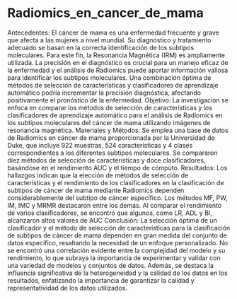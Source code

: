 # Radiomics_en_cancer_de_mama
Antecedentes: El cáncer de mama es una enfermedad frecuente y grave que afecta a las mujeres a nivel mundial. Su diagnóstico y tratamiento adecuado se basan en la correcta identificación de los subtipos moleculares. Para este fin, la Resonancia Magnética (IRM) es ampliamente utilizada. La precisión en el diagnóstico es crucial para un manejo eficaz de la enfermedad y el análisis de Radiomics puede aportar información valiosa para identificar los subtipos moleculares. Una combinación óptima de métodos de selección de características y clasificadores de aprendizaje automático podría incrementar la precisión diagnóstica, afectando positivamente el pronóstico de la enfermedad.
Objetivo: La investigación se enfoca en comparar los métodos de selección de características y los clasificadores de aprendizaje automático para el análisis de Radiomics en los subtipos moleculares del cáncer de mama utilizando imágenes de resonancia magnética.
Materiales y Métodos: Se emplea una base de datos de Radiomics en cáncer de mama proporcionada por la Universidad de Duke, que incluye 922 muestras, 524 características y 4 clases correspondientes a los diferentes subtipos moleculares. Se compararon diez métodos de selección de características y doce clasificadores, basándose en el rendimiento AUC y el tiempo de cómputo.
Resultados: Los hallazgos indican que la elección de métodos de selección de características y el rendimiento de los clasificadores en la clasificación de subtipos de cáncer de mama mediante Radiomics dependen considerablemente del subtipo de cáncer específico. Los métodos MF, PW, IM, IMC y MRMR destacaron entre los demás. Al comparar el rendimiento de varios clasificadores, se encontró que algunos, como LR, ADL y BI, alcanzaron altos valores de AUC
Conclusión: La selección óptima de un clasificador y el método de selección de características para la clasificación de subtipos de cáncer de mama dependen en gran medida del conjunto de datos específico, resaltando la necesidad de un enfoque personalizado. No se encontró una correlación evidente entre la complejidad del modelo y su rendimiento, lo que subraya la importancia de experimentar y validar con una variedad de modelos y conjuntos de datos. Además, se destaca la influencia significativa de la heterogeneidad y la calidad de los datos en los resultados, enfatizando la importancia de garantizar la calidad y representatividad de los datos utilizados.
